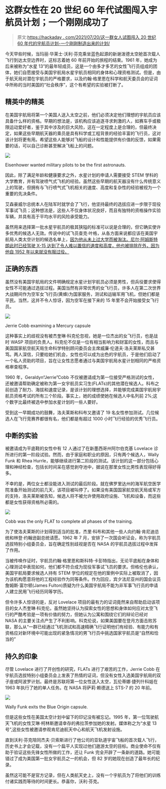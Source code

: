 # 这群女性在 20 世纪 60 年代试图闯入宇航员计划；一个刚刚成功了

> 原文:[https://hackaday . com/2021/07/20/这一群女人试图闯入 20 世纪 60 年代的宇航员计划-一个刚刚制造出来的计划/](https://hackaday.com/2021/07/20/this-group-of-women-tried-to-break-into-astronaut-program-in-1960s-one-just-made-it/)

今天早些时候，当玛丽·华莱士·沃利·芬克乘坐蓝色起源的新谢泼德太空舱首次载人飞行到达太空边界时，这标志着她 60 年前开始的旅程的结束。1961 年，她成为后来被称为“水星 13”的最年轻成员，这是一个由多才多艺的女性飞行员组成的团体，她们自愿接受与美国宇航局水星宇航员相同的身体和心理资格测试。但是，由于航天局对潜在宇航员的严格要求，以及约翰·格里恩在科学和航天委员会的证词中所称的当时美国的“社会秩序”，这个有希望的实验被打断了。

## 精英中的精英

在美国宇航局将第一个美国人送入太空之前，他们必须决定他们理想的宇航员应该具备什么样的资格。早期的想法是，该机构应该追逐寻求刺激的人，如赛车手或极限运动爱好者，鉴于其中涉及的巨大风险，这在一定程度上是合理的，但最终决定，如果这些早期航天器的乘员是具有科学或工程背景的经验丰富的飞行员，这对该计划将更有用。希望这些人能够对飞船的设计和性能提供有价值的反馈，如果需要的话，可以自己诊断甚至解决飞船上的问题。

[![](../Images/49dff95b68aeaa6ff6df4acec3aa5fd4.png)](https://hackaday.com/wp-content/uploads/2021/07/mercury13_eisenhower.jpg)

Eisenhower wanted military pilots to be the first astronauts.

因此，除了满足年龄和健康要求之外，水星计划的申请人需要接受 STEM 学科的大学教育，并有驾驶喷气式飞机的经验。虽然这些早期的航天器没有什么传统意义上的驾驶，但拥有与飞行喷气式飞机相关的速度、高度和复杂性的经验被视为一个重要的先决条件。

艾森豪威尔总统本人在陆军时就学会了飞行，他坚持最终的选拔应进一步限于现役军事试飞员；这种想法是，这些人不仅身体状况良好，而且有独特的资格操作实验车辆，并具有高于平均水平的风险承受能力。

虽然用来选择第一批水星宇航员的极其狭隘的标准可以说是合理的，但它确实使许多优秀的候选人无效。传说中的试飞员查克·叶格，从各方面来说都应该在美国宇航局人类太空计划的候选名单上，[因为他从未上过大学而被淘汰。尼尔·阿姆斯特朗此时已经驾驶 X-15 达到了令人难以置信的速度和高度，他也被排除在外，因为他自 1952 年以来就没有服过役。](https://hackaday.com/2020/12/10/remembering-chuck-yeager-the-supersonic-legend-whose-wings-were-clipped-by-a-high-school-diploma/)

## 正确的东西

虽然没有美国宇航局的文件明确规定水星计划宇航员必须是男性，但兵役要求使得女性不可能通过选拔过程。美国当然有非常优秀的女飞行员，许多人在第二次世界大战期间作为空军女飞行员(黄蜂)为国家服务，测试和运输军用飞机，但她们都是平民。当然，这并不令人惊讶，因为空军在接下来的 15 年里不会开始接受女飞行员。

[![](../Images/e714a3a494ecee80d116ea0cff66fb3e.png)](https://hackaday.com/wp-content/uploads/2021/07/mercury13_cobb.jpg)

Jerrie Cobb examining a Mercury capsule

这种事实上的歧视没有被杰奎琳·科克伦忽视，她是一位杰出的女飞行员，也是战时 WASP 项目的负责人。科克伦不仅是一位有相当影响力和财富的女性，而且与美国国家航空航天局生命科学特别顾问委员会主席威廉·伦道夫·洛夫莱斯私交甚笃。两人深信，只要给她们机会，女性也可以成为出色的宇航员，于是他们启动了一个私人资助的项目，旨在让女性志愿者通过与美国宇航局水星计划相同的严格资格审查程序。

1960 年，Geraldyn“Jerrie”Cobb 不仅被邀请成为第一位接受严格测试的女性，还被邀请帮助确定被称为第一女宇航员实习生(FLATs)的其他潜在候选人。科布之前创造了耐力、海拔和速度记录，是该计划的理想选择，并能够完成美国宇航局宇航员资格考试的所有三个阶段。事实上，她的成绩使她在候选人中名列前 2%;这个数字比最终被选中参加水星计划的一些人要好。

受到这一早期成功的鼓舞，洛夫莱斯和科布又邀请了 19 名女性参加测试。几位候选人在飞行竞赛界都很有名，他们都是有超过 1000 小时飞行经验的优秀飞行员。

## 中断的实验

被邀请成为平底鞋的女性中有 12 人通过了在新墨西哥州阿尔伯克基 Lovelace 诊所进行的第一阶段试验。然而，由于家庭和职业的原因，只有两个候选人，Wally Funk 和 Rhea Hurrle，能够继续进行第二阶段的测试。该计划的这一部分包括心理和神经检查，包括长时间呆在感觉剥夺池中，据说在那里女性比男性表现得好得多。

不幸的是，两位女士都没能进入测试的最后阶段。就在佛罗里达州的海军航空医学院准备开始测试的前几天，该项目被叫停了。如果没有美国国家航空航天局或军方的支持，洛夫莱斯被告知，候选人将不被允许使用政府设施、飞机和设备，而这些都是女性获得资格所必需的。

[![](../Images/5ce1ad99692719c49a649f57eefcba0a.png)](https://hackaday.com/wp-content/uploads/2021/07/mercury13_testing.jpg)

Cobb was the only FLAT to complete all phases of the training.

为了使洛夫莱斯的计划得到适当的批准，杰里·科布和其他一些人向约翰·肯尼迪总统和林登·约翰逊副总统请愿。1962 年 7 月，安排了一次国会听证会，称为宇航员选拔特别小组委员会，旨在确定性别歧视是否在 NASA 的宇航员选拔过程中发挥了作用。

当被传唤作证时，宇航员约翰·格里恩和斯科特·卡彭特指出，无论平底船在身体和心理测试中表现如何，他们都不符合成为现役军事试飞员的要求。但格伦也承认，美国宇航局要求候选人持有 STEM 学位的规定在他的案例中实际上被取消了，因为该机构愿意将他的工程经验作为同等条件。作为回应，宾夕法尼亚州的国会议员詹姆斯·富尔顿(James Fulton)质疑为什么美国宇航局不能为非军事飞行员的申请人建立民用飞行经历同等学历。

但令许多人惊讶的是，反对 Lovelace 项目的最有力的证词竟然来自帮助启动该项目的女人杰奎琳·科克伦。虽然她坚持认为探索女性的思想和身体如何应对太空飞行的严酷考验是一项有价值的努力，但她认为公寓和围绕它们的辩论已经对 NASA 的主要关注点产生了不利影响。科克伦说，如果美国要在登月方面击败苏联，那么从“一群已经通过飞机测试和高速精确飞行证明他们有经验、有能力和有资格应对新环境中可能出现的紧急情况的男飞行员中挑选国家宇航员是“自然和恰当的”

## 持久的印象

尽管 Lovelace 进行了开创性的研究，FLATs 进行了艰苦的工作，Jerrie Cobb 在宇航员选拔特别小组委员会上发表了热情的证词，但没有女性入选美国宇航局的双子座或阿波罗计划。最终是苏联将第一位女性送入太空，瓦伦蒂娜·捷列什科娃在 1963 年执行了她的单人任务。在 NASA 将萨莉·赖德送上 STS-7 的 20 年前。

[![](../Images/759413763c231c5a9db9e3bf00209929.png)](https://hackaday.com/wp-content/uploads/2021/07/mercury13_blueorigin.jpg)

Wally Funk exits the Blue Origin capsule.

但是这些女性在美国太空计划中留下的印记没有被忘记。1995 年，第一位驾驶航天飞机的女性艾琳·柯林斯邀请幸存的弗拉茨参加她的发射。媒体称之为“水星 13 号”,这些女性被邀请参观肯尼迪航天中心和航天飞机发射设施。

直到沃利·芬克陪同杰夫·贝索斯进行了他公司的亚轨道宇宙飞船的首次载人飞行，历史书上才会记载，没有一个扁平人实现过他们遨游太空的目标。商业使命不仅有助于验证这些先锋女性所做的工作，还让 Funk 完全开辟了一条新的道路。她可能错过了成为美国第一批女宇航员之一的机会，但 82 岁的她现在创造了最年长的纪录。

虽然这可能不是官方记录，但在人类航天史上，没有一个宇航员为了将他们的训练付诸实践而等待的时间更长。恭喜你，沃利·芬克。